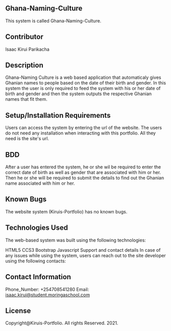 ## Ghana-Naming-Culture
This system is called Ghana-Naming-Culture.

## Contributor
Isaac Kirui Parikacha
## Description
Ghana-Naming Culture is a web based application that automaticaly gives Ghanian names to people based on the date of their birth and gender. In this system the user is only required to feed the system with his or her date of birth and gender and then the system outputs the respective Ghanian names that fit them.

## Setup/Installation Requirements
Users can access the system by entering the url of the website. The users do not need any installation when interacting with this portfolio. All they need is the site's url.
## BDD
After a user has entered the system, he or she wil be required to enter the correct date of birth as well as gender that are associated with him or her. Then he or she will be required to submit the details to find out the Ghanian name associated with him or her.

## Known Bugs
The website system (Kiruis-Portfolio) has no known bugs.

## Technologies Used
The web-based system was built using the following technologies:

HTML5
CCS3
Bootstrap
Javascript
Support and contact details
In case of any issues while using the system, users can reach out to the site developer using the following contacts:
## Contact Information
Phone_Number: +254708541280
Email: isaac.kirui@student.moringaschool.com
## License
Copyright@Kiruis-Portfolio. All rights Reserved. 2021.